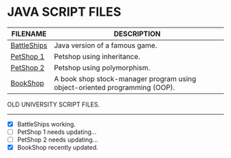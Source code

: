 # JAVA SCRIPT FILES

| FILENAME       | DESCRIPTION |
|----------------|-------------|
| [BattleShips](https://github.com/BroadbentT/Battleships) | Java version of a famous game.|
| [PetShop 1](https://github.com/BroadbentT/Petshop-1) | Petshop using inheritance. |
| [PetShop 2](https://github.com/BroadbentT/Petshop-2) |Petshop using polymorphism.|
| [BookShop](https://github.com/BroadbentT/Bookshop)| A book shop stock-manager program using object-oriented programming (OOP). |

OLD UNIVERSITY SCRIPT FILES.
****************************
- [x] BattleShips working.
- [ ] PetShop 1 needs updating...
- [ ] PetShop 2 needs updating...
- [x] BookShop recently updated.

